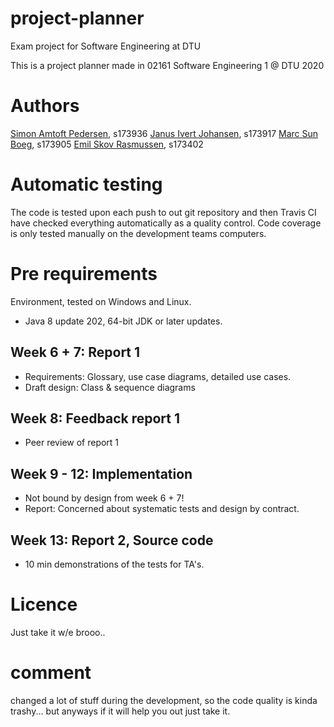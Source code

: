 # project-planner
Exam project for Software Engineering at DTU


This is a project planner made in 02161 Software Engineering 1 @ DTU 2020


# Authors 
[Simon Amtoft Pedersen](https://github.com/Simonipsum), s173936
[Janus Ivert Johansen](https://github.com/YoungPenguin), s173917
[Marc Sun Boeg](https://github.com/MarcMarabou), s173905
[Emil Skov Rasmussen](https://github.com/Emil252), s173402

# Automatic testing

The code is tested upon each push to out git repository and then Travis CI have checked everything automatically as a quality control. Code coverage is only tested manually on the development teams computers.


# Pre requirements
Environment, tested on Windows and Linux.

* Java 8 update 202, 64-bit JDK or later updates.

## Week 6 + 7: Report 1
- Requirements: Glossary, use case diagrams, detailed use cases.
- Draft design: Class & sequence diagrams

## Week 8: Feedback report 1
- Peer review of report 1

## Week 9 - 12: Implementation
- Not bound by design from week 6 + 7!
- Report: Concerned about systematic tests and design by contract.

## Week 13: Report 2, Source code
- 10 min demonstrations of the tests for TA's. 

# Licence 
Just take it w/e brooo..

# comment
changed a lot of stuff during the development, so the code quality is kinda trashy... but anyways if it will help you out just take it.
